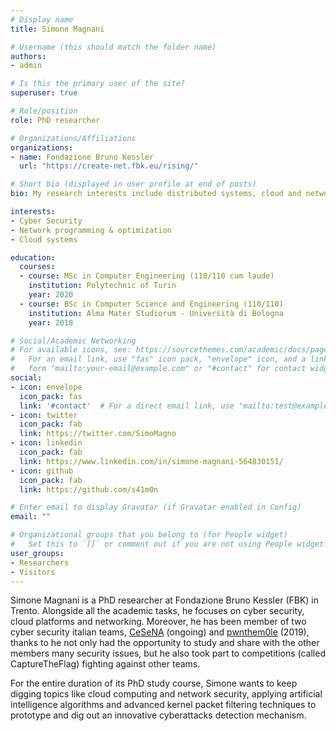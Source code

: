 ```yaml
---
# Display name
title: Simone Magnani

# Username (this should match the folder name)
authors:
- admin

# Is this the primary user of the site?
superuser: true

# Role/position
role: PhD researcher

# Organizations/Affiliations
organizations:
- name: Fondazione Bruno Kessler
  url: "https://create-net.fbk.eu/rising/"

# Short bio (displayed in user profile at end of posts)
bio: My research interests include distributed systems, cloud and network security.

interests:
- Cyber Security
- Network programming & optimization
- Cloud systems

education:
  courses:
  - course: MSc in Computer Engineering (110/110 cum laude)
    institution: Polytechnic of Turin
    year: 2020
  - course: BSc in Computer Science and Engineering (110/110)
    institution: Alma Mater Studiorum - Università di Bologna
    year: 2018

# Social/Academic Networking
# For available icons, see: https://sourcethemes.com/academic/docs/page-builder/#icons
#   For an email link, use "fas" icon pack, "envelope" icon, and a link in the
#   form "mailto:your-email@example.com" or "#contact" for contact widget.
social:
- icon: envelope
  icon_pack: fas
  link: '#contact'  # For a direct email link, use "mailto:test@example.org".
- icon: twitter
  icon_pack: fab
  link: https://twitter.com/SimoMagno
- icon: linkedin
  icon_pack: fab
  link: https://www.linkedin.com/in/simone-magnani-564830151/
- icon: github
  icon_pack: fab
  link: https://github.com/s41m0n

# Enter email to display Gravatar (if Gravatar enabled in Config)
email: ""

# Organizational groups that you belong to (for People widget)
#   Set this to `[]` or comment out if you are not using People widget.
user_groups:
- Researchers
- Visitors
---
```


Simone Magnani is a PhD researcher at Fondazione Bruno Kessler (FBK) in Trento. Alongside all the academic tasks, he focuses on cyber security, cloud platforms and networking. Moreover, he has been member of two cyber security italian teams, [CeSeNA](https://cesena.github.io) (ongoing) and [pwnthem0le](https://pwnthemole.github.io) (2019), thanks to he not only had the opportunity to study and share with the other members many security issues, but he also took part to competitions (called CaptureTheFlag) fighting against other teams.

For the entire duration of its PhD study course, Simone wants to keep digging topics like cloud computing and network security, applying artificial intelligence algorithms and advanced kernel packet filtering techniques to prototype and dig out an innovative cyberattacks detection mechanism.